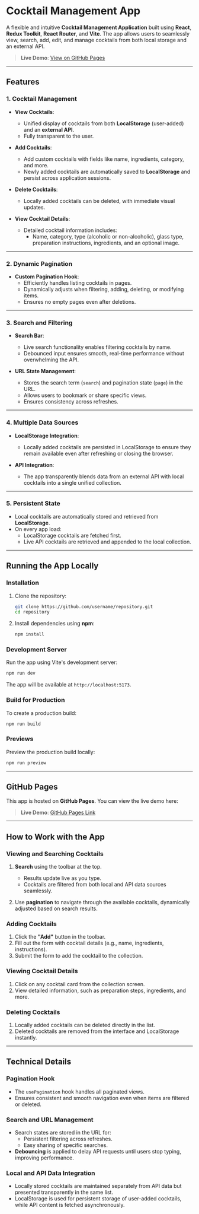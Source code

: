 # Cocktail Management App

A flexible and intuitive **Cocktail Management Application** built using **React**, **Redux Toolkit**, **React Router**, and **Vite**. The app allows users to seamlessly view, search, add, edit, and manage cocktails from both local storage and an external API.

> **Live Demo**: [View on GitHub Pages](https://danfeldman89.github.io/exodigo-task)

---

## Features

### 1. Cocktail Management
- **View Cocktails**:
    - Unified display of cocktails from both **LocalStorage** (user-added) and an **external API**.
    - Fully transparent to the user.

- **Add Cocktails**:
    - Add custom cocktails with fields like name, ingredients, category, and more.
    - Newly added cocktails are automatically saved to **LocalStorage** and persist across application sessions.

- **Delete Cocktails**:
    - Locally added cocktails can be deleted, with immediate visual updates.

- **View Cocktail Details**:
    - Detailed cocktail information includes:
        - Name, category, type (alcoholic or non-alcoholic), glass type, preparation instructions, ingredients, and an optional image.

---

### 2. Dynamic Pagination
- **Custom Pagination Hook**:
    - Efficiently handles listing cocktails in pages.
    - Dynamically adjusts when filtering, adding, deleting, or modifying items.
    - Ensures no empty pages even after deletions.

---

### 3. Search and Filtering
- **Search Bar**:
    - Live search functionality enables filtering cocktails by name.
    - Debounced input ensures smooth, real-time performance without overwhelming the API.

- **URL State Management**:
    - Stores the search term (`search`) and pagination state (`page`) in the URL.
    - Allows users to bookmark or share specific views.
    - Ensures consistency across refreshes.

---

### 4. Multiple Data Sources
- **LocalStorage Integration**:
    - Locally added cocktails are persisted in LocalStorage to ensure they remain available even after refreshing or closing the browser.

- **API Integration**:
    - The app transparently blends data from an external API with local cocktails into a single unified collection.

---

### 5. Persistent State
- Local cocktails are automatically stored and retrieved from **LocalStorage**.
- On every app load:
    - LocalStorage cocktails are fetched first.
    - Live API cocktails are retrieved and appended to the local collection.

---

## Running the App Locally

### Installation
1. Clone the repository:
   ```bash
   git clone https://github.com/username/repository.git
   cd repository
   ```

2. Install dependencies using **npm**:
   ```bash
   npm install
   ```

### Development Server
Run the app using Vite's development server:
```bash
npm run dev
```
The app will be available at `http://localhost:5173`.

### Build for Production
To create a production build:
```bash
npm run build
```

### Previews
Preview the production build locally:
```bash
npm run preview
```

---

## GitHub Pages

This app is hosted on **GitHub Pages**. You can view the live demo here:

> **Live Demo**: [GitHub Pages Link](https://danfeldman89.github.io/exodigo-task)

---

## How to Work with the App

### Viewing and Searching Cocktails
1. **Search** using the toolbar at the top.
    - Results update live as you type.
    - Cocktails are filtered from both local and API data sources seamlessly.

2. Use **pagination** to navigate through the available cocktails, dynamically adjusted based on search results.

### Adding Cocktails
1. Click the **"Add"** button in the toolbar.
2. Fill out the form with cocktail details (e.g., name, ingredients, instructions).
3. Submit the form to add the cocktail to the collection.

### Viewing Cocktail Details
1. Click on any cocktail card from the collection screen.
2. View detailed information, such as preparation steps, ingredients, and more.

### Deleting Cocktails
1. Locally added cocktails can be deleted directly in the list.
2. Deleted cocktails are removed from the interface and LocalStorage instantly.

---

## Technical Details

### Pagination Hook
- The `usePagination` hook handles all paginated views.
- Ensures consistent and smooth navigation even when items are filtered or deleted.

### Search and URL Management
- Search states are stored in the URL for:
    - Persistent filtering across refreshes.
    - Easy sharing of specific searches.
- **Debouncing** is applied to delay API requests until users stop typing, improving performance.

### Local and API Data Integration
- Locally stored cocktails are maintained separately from API data but presented transparently in the same list.
- LocalStorage is used for persistent storage of user-added cocktails, while API content is fetched asynchronously.
